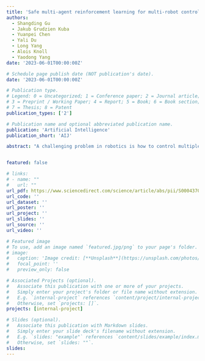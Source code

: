 ```yaml
---
title: 'Safe multi-agent reinforcement learning for multi-robot control'
authors:
  - Shangding Gu
  - Jakub Grudzien Kuba
  - Yuanpei Chen
  - Yali Du
  - Long Yang
  - Alois Knoll
  - Yaodong Yang
date: '2023-06-01T00:00:00Z'

# Schedule page publish date (NOT publication's date).
date: '2023-06-01T00:00:00Z'

# Publication type.
# Legend: 0 = Uncategorized; 1 = Conference paper; 2 = Journal article;
# 3 = Preprint / Working Paper; 4 = Report; 5 = Book; 6 = Book section;
# 7 = Thesis; 8 = Patent
publication_types: ['2']

# Publication name and optional abbreviated publication name.
publication: 'Artificial Intelligence'
publication_short: 'AIJ'

abstract: "A challenging problem in robotics is how to control multiple robots cooperatively and safely in real-world applications. Yet, developing multi-robot control methods from the perspective of safe multi-agent reinforcement learning (MARL) has merely been studied. To fill this gap, in this study, we investigate safe MARL for multi-robot control on cooperative tasks, in which each individual robot has to not only meet its own safety constraints while maximising their reward, but also consider those of others to guarantee safe team behaviours. Firstly, we formulate the safe MARL problem as a constrained Markov game and employ policy optimisation to solve it theoretically. The proposed algorithm guarantees monotonic improvement in reward and satisfaction of safety constraints at every iteration. Secondly, as approximations to the theoretical solution, we propose two safe multi-agent policy gradient methods: Multi-Agent Constrained Policy Optimisation (MACPO) and MAPPO-Lagrangian. Thirdly, we develop the first three safe MARL benchmarks—Safe Multi-Agent MuJoCo (Safe MAMuJoCo), Safe Multi-Agent Robosuite (Safe MARobosuite) and Safe Multi-Agent Isaac Gym (Safe MAIG) to expand the toolkit of MARL and robot control research communities. Finally, experimental results on the three safe MARL benchmarks indicate that our methods can achieve state-of-the-art performance in the balance between improving reward and satisfying safety constraints compared with strong baselines."


featured: false

# links:
# - name: ""
#   url: ""
url_pdf: https://www.sciencedirect.com/science/article/abs/pii/S0004370223000516
url_code: ''
url_dataset: ''
url_poster: ''
url_project: ''
url_slides: ''
url_source: ''
url_video: ''

# Featured image
# To use, add an image named `featured.jpg/png` to your page's folder.
# image:
#   caption: 'Image credit: [**Unsplash**](https://unsplash.com/photos/jdD8gXaTZsc)'
#   focal_point: ''
#   preview_only: false

# Associated Projects (optional).
#   Associate this publication with one or more of your projects.
#   Simply enter your project's folder or file name without extension.
#   E.g. `internal-project` references `content/project/internal-project/index.md`.
#   Otherwise, set `projects: []`.
projects: [internal-project]

# Slides (optional).
#   Associate this publication with Markdown slides.
#   Simply enter your slide deck's filename without extension.
#   E.g. `slides: "example"` references `content/slides/example/index.md`.
#   Otherwise, set `slides: ""`.
slides:
---
```


